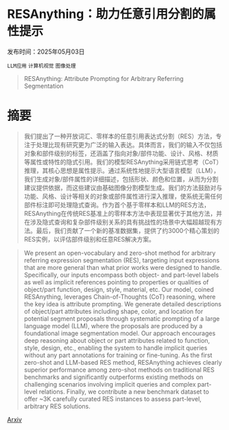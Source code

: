 # RESAnything：助力任意引用分割的属性提示

发布时间：2025年05月03日

`LLM应用` `计算机视觉` `图像处理`

> RESAnything: Attribute Prompting for Arbitrary Referring Segmentation

# 摘要

> 我们提出了一种开放词汇、零样本的任意引用表达式分割（RES）方法，专注于处理比现有研究更为广泛的输入表达。具体而言，我们的输入不仅包括对象和部件级别的标签，还涵盖了指向对象/部件功能、设计、风格、材质等属性或特性的隐式引用。我们的模型RESAnything采用链式思考（CoT）推理，其核心思想是属性提示。通过系统性地提示大型语言模型（LLM），我们生成对象/部件属性的详细描述，包括形状、颜色和位置，从而为分割建议提供依据，而这些建议由基础图像分割模型生成。我们的方法鼓励对与功能、风格、设计等相关的对象或部件属性进行深入推理，使系统无需任何部件标注即可处理隐式查询。作为首个基于零样本和LLM的RES方法，RESAnything在传统RES基准上的零样本方法中表现显著优于其他方法，并在涉及隐式查询和复杂部件级别关系的具有挑战性的场景中大幅超越现有方法。最后，我们贡献了一个新的基准数据集，提供了约3000个精心策划的RES实例，以评估部件级别和任意RES解决方案。

> We present an open-vocabulary and zero-shot method for arbitrary referring expression segmentation (RES), targeting input expressions that are more general than what prior works were designed to handle. Specifically, our inputs encompass both object- and part-level labels as well as implicit references pointing to properties or qualities of object/part function, design, style, material, etc. Our model, coined RESAnything, leverages Chain-of-Thoughts (CoT) reasoning, where the key idea is attribute prompting. We generate detailed descriptions of object/part attributes including shape, color, and location for potential segment proposals through systematic prompting of a large language model (LLM), where the proposals are produced by a foundational image segmentation model. Our approach encourages deep reasoning about object or part attributes related to function, style, design, etc., enabling the system to handle implicit queries without any part annotations for training or fine-tuning. As the first zero-shot and LLM-based RES method, RESAnything achieves clearly superior performance among zero-shot methods on traditional RES benchmarks and significantly outperforms existing methods on challenging scenarios involving implicit queries and complex part-level relations. Finally, we contribute a new benchmark dataset to offer ~3K carefully curated RES instances to assess part-level, arbitrary RES solutions.

[Arxiv](https://arxiv.org/abs/2505.02867)